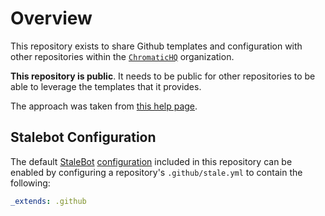# Overview

This repository exists to share Github templates and configuration with other
repositories within the [`ChromaticHQ`](https://github.com/ChromaticHQ)
organization.

**This repository is public**. It needs to be public for other repositories to
be able to leverage the templates that it provides.

The approach was taken from
[this help page](https://help.github.com/en/github/building-a-strong-community/creating-a-default-community-health-file).

## Stalebot Configuration

The default [StaleBot](https://github.com/probot/stale)
[configuration](.github/stale.yml) included in this repository can be enabled
by configuring a repository's `.github/stale.yml` to contain the following:

```yaml
_extends: .github
```
